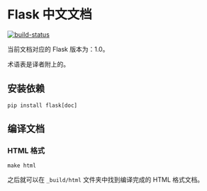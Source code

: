 # Flask 中文文档

[![build-status](https://travis-ci.org/yinian1992/flask-docs-cn.svg?branch=1.0)](https://travis-ci.org/yinian1992/flask-docs-cn)

当前文档对应的 Flask 版本为：1.0。

术语表是译者附上的。

## 安装依赖

```
pip install flask[doc]
```

## 编译文档

### HTML 格式

```
make html
```

之后就可以在 `_build/html` 文件夹中找到编译完成的 HTML 格式文档。
